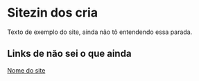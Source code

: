 # Sitezin dos cria
Texto de exemplo do site, ainda não tô entendendo essa parada.
## Links de não sei o que ainda
[Nome do site](www.linkdosite.com.br)
